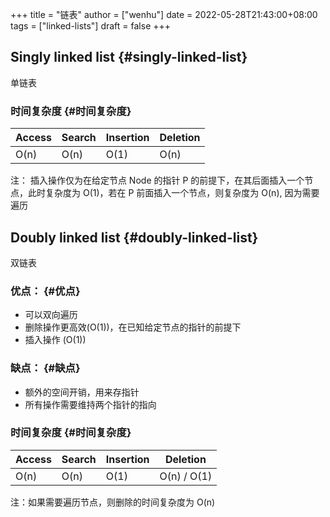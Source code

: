+++
title = "链表"
author = ["wenhu"]
date = 2022-05-28T21:43:00+08:00
tags = ["linked-lists"]
draft = false
+++

## Singly linked list {#singly-linked-list}

单链表


### 时间复杂度 {#时间复杂度}

| Access | Search | Insertion | Deletion |
|--------|--------|-----------|----------|
| O(n)   | O(n)   | O(1)      | O(n)     |

注： 插入操作仅为在给定节点 Node 的指针 P 的前提下，在其后面插入一个节点，此时复杂度为 O(1)，若在 P 前面插入一个节点，则复杂度为 O(n), 因为需要遍历


## Doubly linked list {#doubly-linked-list}

双链表


### 优点： {#优点}

-   可以双向遍历
-   删除操作更高效(O(1))，在已知给定节点的指针的前提下
-   插入操作 (O(1))


### 缺点： {#缺点}

-   额外的空间开销，用来存指针
-   所有操作需要维持两个指针的指向


### 时间复杂度 {#时间复杂度}

| Access | Search | Insertion | Deletion    |
|--------|--------|-----------|-------------|
| O(n)   | O(n)   | O(1)      | O(n) / O(1) |

注：如果需要遍历节点，则删除的时间复杂度为 O(n)
